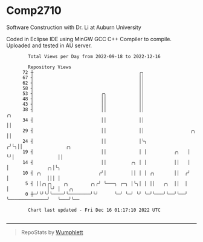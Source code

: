 # Comp2710
Software Construction with Dr. Li at Auburn University

Coded in Eclipse IDE using MinGW GCC C++ Compiler to compile.
Uploaded and tested in AU server.

```
        Total Views per Day from 2022-09-18 to 2022-12-16

        Repository Views
      72 ┼                                       ╭╮
      67 ┤                                       ││
      62 ┤                                       ││
      58 ┤                                       ││
      53 ┤                         ╭╮            ││
      48 ┤                         ││            ││
      43 ┤                         ││            ││
      38 ┤                         ││            ││                    ╭╮
      34 ┤                         ││            ││                    ││
      29 ┤                         ││            ││                 ╭╮ ││
      24 ┤                         ││            │╰╮               ╭╯╰╮││                ╭╮
      19 ┤                         ││            │ │          ╭╮   │  ╰╯│                ││
      14 ┤                         ││         ╭╮ │ │          ││   │    │              ╭╮│╰╮
      10 ┤ ╭╮                     ╭╯│         ││ │ │ ╭╮       ││  ╭╯    │              │││ │
       5 ┤ ││╭╮╭╮    ╭╮        ╭╮╭╯ ╰───╮ ╭─╮ │╰╮│ │ ││   ╭╮  ││  │     │              │╰╯ │   ╭╮
       0 ┼─╯╰╯╰╯╰────╯╰────────╯╰╯      ╰─╯ ╰─╯ ╰╯ ╰─╯╰───╯╰──╯╰──╯     ╰──────────────╯   ╰───╯╰──

        Chart last updated - Fri Dec 16 01:17:10 2022 UTC
        
```

---

> RepoStats by [Wumphlett](https://github.com/Wumphlett)
